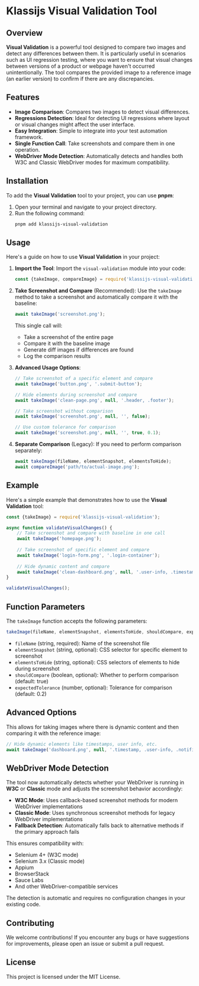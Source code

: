 # Klassijs Visual Validation Tool

## Overview

**Visual Validation** is a powerful tool designed to compare two images and detect any differences between them. It is particularly useful in scenarios such as UI regression testing, where you want to ensure that visual changes between versions of a product or webpage haven't occurred unintentionally. The tool compares the provided image to a reference image (an earlier version) to confirm if there are any discrepancies.

## Features

- **Image Comparison**: Compares two images to detect visual differences.
- **Regressions Detection**: Ideal for detecting UI regressions where layout or visual changes might affect the user interface.
- **Easy Integration**: Simple to integrate into your test automation framework.
- **Single Function Call**: Take screenshots and compare them in one operation.
- **WebDriver Mode Detection**: Automatically detects and handles both W3C and Classic WebDriver modes for maximum compatibility.

## Installation

To add the **Visual Validation** tool to your project, you can use **pnpm**:

1. Open your terminal and navigate to your project directory.
2. Run the following command:
   ```bash
   pnpm add klassijs-visual-validation
   ```

## Usage

Here's a guide on how to use **Visual Validation** in your project:

1. **Import the Tool**:
   Import the `visual-validation` module into your code:
   ```javascript
   const {takeImage, compareImage} = require('klassijs-visual-validation');
   ```

2. **Take Screenshot and Compare** (Recommended):
   Use the `takeImage` method to take a screenshot and automatically compare it with the baseline:
   ```javascript
   await takeImage('screenshot.png');
   ```

   This single call will:
   - Take a screenshot of the entire page
   - Compare it with the baseline image
   - Generate diff images if differences are found
   - Log the comparison results

3. **Advanced Usage Options**:
   ```javascript
   // Take screenshot of a specific element and compare
   await takeImage('button.png', '.submit-button');
   
   // Hide elements during screenshot and compare
   await takeImage('clean-page.png', null, '.header, .footer');
   
   // Take screenshot without comparison
   await takeImage('screenshot.png', null, '', false);
   
   // Use custom tolerance for comparison
   await takeImage('screenshot.png', null, '', true, 0.1);
   ```

4. **Separate Comparison** (Legacy):
   If you need to perform comparison separately:
   ```javascript
   await takeImage(fileName, elementSnapshot, elementsToHide);
   await compareImage('path/to/actual-image.png');
   ```

## Example

Here's a simple example that demonstrates how to use the **Visual Validation** tool:

```javascript
const {takeImage} = require('klassijs-visual-validation');

async function validateVisualChanges() {
    // Take screenshot and compare with baseline in one call
    await takeImage('homepage.png');
    
    // Take screenshot of specific element and compare
    await takeImage('login-form.png', '.login-container');
    
    // Hide dynamic content and compare
    await takeImage('clean-dashboard.png', null, '.user-info, .timestamp');
}

validateVisualChanges();
```

## Function Parameters

The `takeImage` function accepts the following parameters:

```javascript
takeImage(fileName, elementSnapshot, elementsToHide, shouldCompare, expectedTolerance)
```

- `fileName` (string, required): Name of the screenshot file
- `elementSnapshot` (string, optional): CSS selector for specific element to screenshot
- `elementsToHide` (string, optional): CSS selectors of elements to hide during screenshot
- `shouldCompare` (boolean, optional): Whether to perform comparison (default: true)
- `expectedTolerance` (number, optional): Tolerance for comparison (default: 0.2)

## Advanced Options

This allows for taking images where there is dynamic content and then comparing it with the reference image:

```javascript
// Hide dynamic elements like timestamps, user info, etc.
await takeImage('dashboard.png', null, '.timestamp, .user-info, .notification');
```

## WebDriver Mode Detection

The tool now automatically detects whether your WebDriver is running in **W3C** or **Classic** mode and adjusts the screenshot behavior accordingly:

- **W3C Mode**: Uses callback-based screenshot methods for modern WebDriver implementations
- **Classic Mode**: Uses synchronous screenshot methods for legacy WebDriver implementations
- **Fallback Detection**: Automatically falls back to alternative methods if the primary approach fails

This ensures compatibility with:
- Selenium 4+ (W3C mode)
- Selenium 3.x (Classic mode)
- Appium
- BrowserStack
- Sauce Labs
- And other WebDriver-compatible services

The detection is automatic and requires no configuration changes in your existing code.

## Contributing

We welcome contributions! If you encounter any bugs or have suggestions for improvements, please open an issue or submit a pull request.

## License

This project is licensed under the MIT License.
